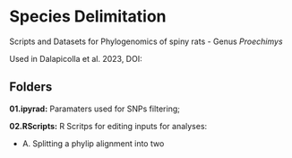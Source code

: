 # Species Delimitation

Scripts and Datasets for Phylogenomics of spiny rats - Genus *Proechimys*

Used in Dalapicolla et al. 2023, DOI:

## Folders
__01.ipyrad:__ Paramaters used for SNPs filtering;

__02.RScripts:__ R Scritps for editing inputs for analyses:

* A. Splitting a phylip alignment into two 

